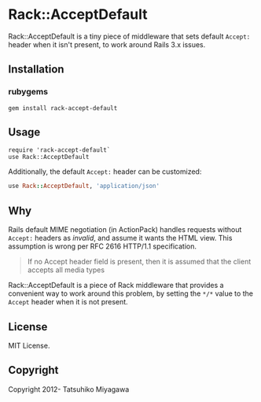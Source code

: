 # Rack::AcceptDefault

Rack::AcceptDefault is a tiny piece of middleware that sets default `Accept:` header when it isn't present, to work around Rails 3.x issues.

## Installation

### rubygems

```
gem install rack-accept-default
```

## Usage

```
require 'rack-accept-default`
use Rack::AcceptDefault
```

Additionally, the default `Accept:` header can be customized:

```ruby
use Rack::AcceptDefault, 'application/json'
```

## Why

Rails default MIME negotiation (in ActionPack) handles requests without `Accept:` headers as *invalid*, and assume it wants the HTML view. This assumption is wrong per RFC 2616 HTTP/1.1 specification.

> If no Accept header field is present, then it is assumed that the client accepts all media types

Rack::AcceptDefault is a piece of Rack middleware that provides a convenient way to work around this problem, by setting the `*/*` value to the `Accept` header when it is not present.

## License

MIT License.

## Copyright

Copyright 2012- Tatsuhiko Miyagawa
